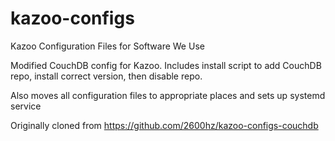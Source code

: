 # kazoo-configs
Kazoo Configuration Files for Software We Use

Modified CouchDB config for Kazoo.  Includes install script to add CouchDB repo, install correct version, then disable repo.

Also moves all configuration files to appropriate places and sets up systemd service

Originally cloned from https://github.com/2600hz/kazoo-configs-couchdb

